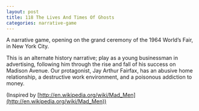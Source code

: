 ```yaml
---
layout: post
title: 118 The Lives And Times Of Ghosts
categories: narrative-game
---
```

A narrative game, opening on the grand ceremony of the 1964 World’s Fair, in New York City.

This is an alternate history narrative; play as a young businessman in advertising, following him through the rise and fall of his success on Madison Avenue.  Our protagonist, Jay Arthur Fairfax, has an abusive home relationship, a destructive work environment, and a poisonous addiction to money.

(Inspired by [http://en.wikipedia.org/wiki/Mad_Men](http://en.wikipedia.org/wiki/Mad_Men))